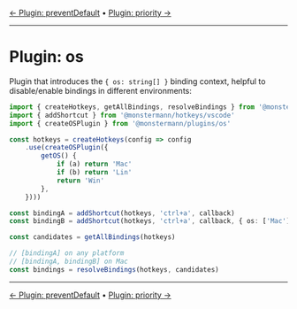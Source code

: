 [← Plugin: preventDefault](./preventDefault.md) • [Plugin: priority →](./priority.md)

---

# Plugin: os

Plugin that introduces the `{ os: string[] }` binding context, helpful to disable/enable bindings in different environments:

```ts
import { createHotkeys, getAllBindings, resolveBindings } from '@monstermann/hotkeys'
import { addShortcut } from '@monstermann/hotkeys/vscode'
import { createOSPlugin } from '@monstermann/plugins/os'

const hotkeys = createHotkeys(config => config
    .use(createOSPlugin({
        getOS() {
            if (a) return 'Mac'
            if (b) return 'Lin'
            return 'Win'
        },
    })))

const bindingA = addShortcut(hotkeys, 'ctrl+a', callback)
const bindingB = addShortcut(hotkeys, 'ctrl+a', callback, { os: ['Mac'] })

const candidates = getAllBindings(hotkeys)

// [bindingA] on any platform
// [bindingA, bindingB] on Mac
const bindings = resolveBindings(hotkeys, candidates)
```

---

[← Plugin: preventDefault](./preventDefault.md) • [Plugin: priority →](./priority.md)
